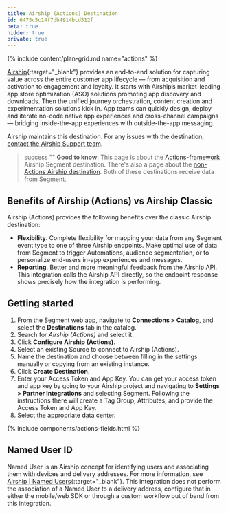 ```yaml
--- 
title: Airship (Actions) Destination 
id: 6475c5c14f7db4914bcd512f 
beta: true
hidden: true
private: true
---
```


{% include content/plan-grid.md name="actions" %}


[Airship](https://app.segment.com/airship/destinations/catalog/actions-airship){:target="_blank"} provides an end-to-end solution for capturing value across the entire customer app lifecycle — from acquisition and activation to engagement and loyalty. It starts with Airship’s market-leading app store optimization (ASO) solutions promoting app discovery and downloads. Then the unified journey orchestration, content creation and experimentation solutions kick in. App teams can quickly design, deploy and iterate no-code native app experiences and cross-channel campaigns — bridging inside-the-app experiences with outside-the-app messaging.

Airship maintains this destination. For any issues with the destination, [contact the Airship Support team](mailto:support@airship.com).

> success ""
> **Good to know**: This page is about the [Actions-framework](/docs/connections/destinations/actions/) Airship Segment destination. There's also a page about the [non-Actions Airship destination](/docs/connections/destinations/catalog/airship/). Both of these destinations receive data from Segment.

## Benefits of Airship (Actions) vs Airship Classic

Airship (Actions) provides the following benefits over the classic Airship destination:

- **Flexibility**. Complete flexibility for mapping your data from any Segment event type to one of three Airship endpoints. Make optimal use of data from Segment to trigger Automations, audience segmentation, or to personalize end-users in-app experiences and messages.
- **Reporting**. Better and more meaningful feedback from the Airship API. This integration calls the Airship API directly, so the endpoint response shows precisely how the integration is performing.


## Getting started

1. From the Segment web app, navigate to **Connections > Catalog**, and select the **Destinations** tab in the catalog.
2. Search for *Airship (Actions)* and select it.
3. Click **Configure Airship (Actions)**.
4. Select an existing Source to connect to Airship (Actions).
5. Name the destination and choose between filling in the settings manually or copying from an existing instance.
6. Click **Create Destination**.
7. Enter your Access Token and App Key. You can get your access token and app key by going to your Airship project and navigating to **Settings > Partner Integrations** and selecting Segment. Following the instructions there will create a Tag Group, Attributes, and provide the Access Token and App Key.
8. Select the appropriate data center. 

{% include components/actions-fields.html %}

## Named User ID
Named User is an Airship concept for identifying users and associating them with devices and delivery addresses. For more information, see [Airship | Named Users](https://docs.airship.com/guides/messaging/user-guide/audience/segmentation/named-users/){:target="_blank"}. This integration does not perform the association of a Named User to a delivery address, configure that in either the mobile/web SDK or through a custom workflow out of band from this integration.



